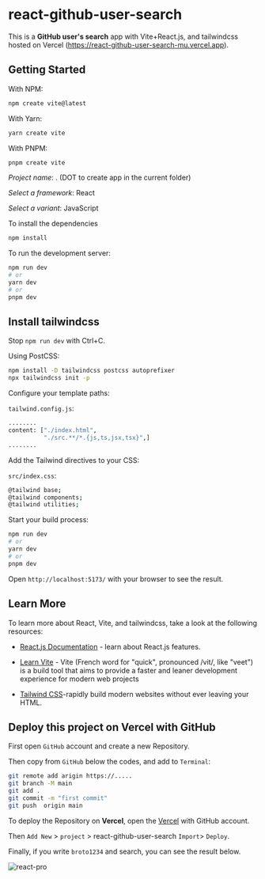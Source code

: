 # react-github-user-search
This is a **GitHub user's search** app with Vite+React.js, and tailwindcss hosted on Vercel (https://react-github-user-search-mu.vercel.app).

## Getting Started 
With NPM:
```bash
npm create vite@latest
```
With Yarn:
```bash
yarn create vite
```
With PNPM:
```bash
pnpm create vite
```

*Project name*:  . (DOT to create app in the current folder)

*Select a framework*: React

*Select a variant*: JavaScript

To install the dependencies
```bash
npm install
```

To run the development server:

```bash
npm run dev
# or
yarn dev
# or
pnpm dev
```
## Install tailwindcss
Stop `npm run dev` with Ctrl+C.

Using PostCSS:


```bash
npm install -D tailwindcss postcss autoprefixer
npx tailwindcss init -p
```
Configure your template paths:

`tailwind.config.js`:

```bash
........
content: ["./index.html",
          "./src.**/*.{js,ts,jsx,tsx}",]
........
```

Add the Tailwind directives to your CSS:

`src/index.css`:

```bash
@tailwind base;
@tailwind components;
@tailwind utilities;
```

Start your build process:

```bash
npm run dev
# or
yarn dev
# or
pnpm dev
```


Open `http://localhost:5173/` with your browser to see the result.

## Learn More

To learn more about React, Vite, and tailwindcss, take a look at the following resources:

- [React.js Documentation](https://react.dev/learn) - learn about React.js features.
- [Learn Vite](https://vitejs.dev/guide/) - Vite (French word for "quick", pronounced /vit/, like "veet") is a build tool that aims to provide a faster and leaner development experience for modern web projects

- [Tailwind CSS](https://tailwindcss.com/)-rapidly build modern websites without ever leaving your HTML.


## Deploy this project on Vercel with GitHub

First open `GitHub` account and create a new Repository.

Then copy from `GitHub` below the codes, and add to `Terminal`:
```bash
git remote add arigin https://.....
git branch -M main
git add .
git commit -m "first commit"
git push  origin main
```

To deploy the Repository on **Vercel**, open the [Vercel](https://vercel.com/new?utm_medium=default-template&filter=next.js&utm_source=create-next-app&utm_campaign=create-next-app-readme) with GitHub account. 

Then `Add New` > `project` >  react-github-user-search  `Import`> `Deploy`.

Finally, if you write `broto1234` and search, you can see the result below.

![react-pro](https://github.com/broto1234/react-github-user-search/assets/73961811/a6233b27-c01b-4509-b51c-958101dd5270)
